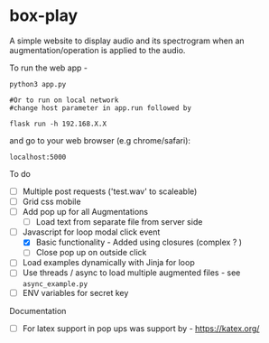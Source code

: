 # box-play
A simple website to display audio and its spectrogram when an augmentation/operation is applied to the audio.  

To run the web app -

```
python3 app.py

#Or to run on local network 
#change host parameter in app.run followed by 

flask run -h 192.168.X.X
```


and go to your web browser (e.g chrome/safari): <dl> <link> `localhost:5000` </link> </dl>

To do 

- [ ] Multiple post requests ('test.wav' to scaleable)
- [ ] Grid css mobile 
- [ ] Add pop up for all Augmentations 
  - [ ] Load text from separate file from server side

- [ ] Javascript for loop modal click event
  - [x] Basic functionality - Added using closures (complex ? )
  - [ ] Close pop up on outside click 
- [ ] Load examples dynamically with Jinja for loop
- [ ] Use threads / async to load multiple augmented files - see `async_example.py`
- [ ] ENV variables for secret key

Documentation

- [ ] For latex support in pop ups was support by - https://katex.org/
